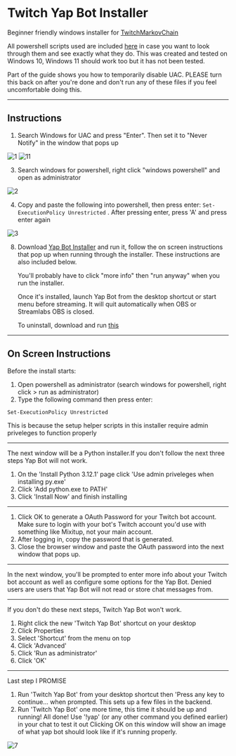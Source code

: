 # Twitch Yap Bot Installer

Beginner friendly windows installer for [TwitchMarkovChain](https://github.com/tomaarsen/TwitchMarkovChain)

All powershell scripts used are included [here](https://github.com/fosterbarnes/Twitch-Yap-Bot-Installer/tree/main/Installer%20Files) in case you want to look through them and see exactly what they do. This was created and tested on Windows 10, Windows 11 should work too but it has not been tested.

Part of the guide shows you how to temporarily disable UAC. PLEASE turn this back on after you're done and don't run any of these files if you feel uncomfortable doing this.

---

## Instructions

1. Search Windows for UAC and press "Enter". Then set it to "Never Notify" in the window that pops up

![1](https://github.com/user-attachments/assets/f3de43b1-c936-4eed-b650-d750d470bb81)
![11](https://github.com/user-attachments/assets/06067543-e2e2-4af4-b8b2-b478aa6cf26d)



3. Search windows for powershell, right click "windows powershell" and open as administrator

![2](https://github.com/user-attachments/assets/3aa83167-ccaa-46ff-aa67-d9be9bc9142a)



4. Copy and paste the following into powershell, then press enter: `Set-ExecutionPolicy Unrestricted`  . After pressing enter, press 'A' and press enter again

![3](https://github.com/user-attachments/assets/822e1cae-71ac-4950-b93b-fa145003d918)

8. Download [Yap Bot Installer](https://github.com/fosterbarnes/Twitch-Yap-Bot-Installer/releases/download/v2.2/YapBotInstaller.v2.2.exe) and run it, follow the on screen instructions that pop up when running through the installer. These instructions are also included below.

   You'll probably have to click "more info" then "run anyway" when you run the installer.
   
   Once it's installed, launch Yap Bot from the desktop shortcut or start menu before streaming. It will quit automatically when OBS or Streamlabs OBS is closed.

   To uninstall, download and run [this](https://github.com/fosterbarnes/Twitch-Yap-Bot-Installer/releases/download/v2.1/Uninstall.Yap.Bot.exe)

---

## On Screen Instructions

Before the install starts:
1. Open powershell as administrator (search windows for
powershell, right click > run as administrator)
2. Type the following command then press enter:
```
Set-ExecutionPolicy Unrestricted
```
This is because the setup helper scripts in this installer
require admin priveleges to function properly

---

The next window will be a Python installer.If you don't follow
the next three steps Yap Bot will not work.
1. On the 'Install Python 3.12.1' page click 'Use admin
priveleges when installing py.exe'
2. Click 'Add python.exe to PATH'
3. Click 'Install Now' and finish installing

---

1. Click OK to generate a OAuth Password for your Twitch bot
account. Make sure to login with your bot's Twitch account
you'd use with something like Mixitup, not your main
account.
2. After logging in, copy the password that is generated.
3. Close the browser window and paste the OAuth password
into the next window that pops up.

---

In the next window, you'll be prompted to enter more info
about your Twitch bot account as well as configure some
options for the Yap Bot. Denied users are users that Yap Bot will not read or store chat messages from.

---

If you don't do these next steps, Twitch Yap Bot won't work.
1. Right click the new 'Twitch Yap Bot' shortcut on your
desktop
2. Click Properties
3. Select 'Shortcut' from the menu on top
4. Click 'Advanced'
5. Click 'Run as administrator'
6. Click 'OK'

---

Last step I PROMISE
1. Run 'Twitch Yap Bot' from your desktop shortcut then 'Press any key to continue... when prompted. This sets up a few files in the backend.
2. Run 'Twitch Yap Bot' one more time, this time it should be up and running!
All done! Use '!yap' (or any other command you defined earlier) in your chat to test it out
Clicking OK on this window will show an image of what yap bot should look like if it's running properly.

![7](https://github.com/user-attachments/assets/81ec5c82-1ef5-47e9-9ea9-c5ce73771e98)
